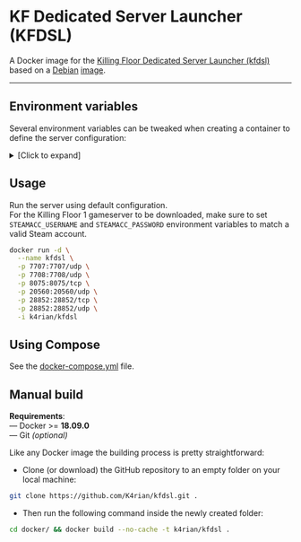 # KF Dedicated Server Launcher (KFDSL)

A Docker image for the [Killing Floor Dedicated Server Launcher (kfdsl)][1] based on a [Debian][2] [image][3].

---

## Environment variables
Several environment variables can be tweaked when creating a container to define the server configuration:

<details>
<summary>[Click to expand]</summary>

Variable               | Default value                 | Description
---                    | ---                           | ---
KF_ADMINMAIL           |                               | server administrator email
KF_ADMINNAME           |                               | server administrator name
KF_ADMINPASSWORD       |                               | server administrator password
KF_ADMINPAUSE          | false                         | allow admin to pause game
KF_ALLTRADERS          | false                         | (KFPatcher) make all trader's spots accessible
KF_ALLTRADERS-MESSAGE  | "^wAll traders are ^ropen^w!" | (KFPatcher) All traders screen message
KF_AUTORESTART         | false                         | restart server on crash
KF_BUYEVERYWHERE       | false                         | (KFPatcher) allow players to shop whenever
KF_CONFIG              | KillingFloor.ini              | configuration file
KF_DIFFICULTY          | hard                          | game difficulty (easy, normal, hard, suicidal, hell)
KF_FRIENDLYFIRE        | 0                             | friendly fire rate (0.0-1.0)
KF_GAMEMODE            | survival                      | game mode
KF_GAMESPYPORT         | 7717                          | GameSpy UDP port
KF_HIDEPERKS           | false                         | (KFPatcher) hide perks
KF_KFPATCHER           | false                         | enable KFPatcher
KF_LENGTH              | medium                        | game length (waves) (short, medium, long)
KF_LOG-FILE            | ./kfdsl.log                   | log file path
KF_LOG-FILE-FORMAT     | text                          | log format (text or json)
KF_LOG-LEVEL           | info                          | log level (info, debug, warn, error)
KF_LOG-MAX-AGE         | 28                            | max age of a log file (days)
KF_LOG-MAX-BACKUPS     | 5                             | max number of old log files to keep
KF_LOG-MAX-SIZE        | 10                            | max log file size (MB)
KF_LOG-TO-FILE         | false                         | enable file logging
KF_LOWGORE             | false                         | reduce gore
KF_MAP                 | KF-BioticsLab                 | starting map
KF_MAPLIST             | all                           | comma-separated maps for the current game mode. Use 'all' to append all available map
KF_MAPVOTE             | false                         | enable map voting
KF_MAPVOTE-REPEATLIMIT | 1                             | number of maps to be played before a map can repeat
KF_MAXPLAYERS          | 6                             | maximum players
KF_MAXSPECTATORS       | 6                             | maximum spectators
KF_MOTD                |                               | message of the day
KF_MUTATORS            |                               | comma-separated mutators (command-line)
KF_MUTLOADER           | false                         | enable MutLoader (override inline mutators)
KF_NOSTEAM             | false                         | start the server without calling SteamCMD
KF_NOVALIDATE          | false                         | skip server files integrity check
KF_NOWEAPONSHAKE       | false                         | disable weapon-induced screen shake
KF_NOWEAPONTHROW       | false                         | disable weapon throwing
KF_NOZEDTIME           | false                         | (KFPatcher) disable ZED time
KF_PASSWORD            |                               | server password
KF_PORT                | 7707                          | game UDP port
KF_REDIRECTURL         |                               | redirect URL
KF_REGION              | 1                             | server region
KF_SERVERMUTATORS      |                               | comma-separated mutators (server actors)
KF_SERVERNAME          | KF Server                     | server name
KF_SHORTNAME           | KFS                           | server short name
KF_SPECIMENTYPE        | default                       | specimen type (default, summer, halloween, christmas)
KF_THIRDPERSON         | false                         | enable third-person view
KF_UNCAP               | false                         | uncap the frame rate
KF_UNSECURE            | false                         | disable VAC (Valve Anti-Cheat)
KF_WEBADMIN            | false                         | enable WebAdmin panel
KF_WEBADMINPORT        | 8075                          | WebAdmin TCP port

</details>

## Usage
Run the server using default configuration.<br>
For the Killing Floor 1 gameserver to be downloaded, make sure to set `STEAMACC_USERNAME` and `STEAMACC_PASSWORD` environment variables to match a valid Steam account.

```bash
docker run -d \
  --name kfdsl \
  -p 7707:7707/udp \
  -p 7708:7708/udp \
  -p 8075:8075/tcp \
  -p 20560:20560/udp \
  -p 28852:28852/tcp \
  -p 28852:28852/udp \
  -i k4rian/kfdsl
```

## Using Compose
See the [docker-compose.yml][4] file.

## Manual build
__Requirements__:<br>
— Docker >= __18.09.0__<br>
— Git *(optional)*

Like any Docker image the building process is pretty straightforward: 

- Clone (or download) the GitHub repository to an empty folder on your local machine:
```bash
git clone https://github.com/K4rian/kfdsl.git .
```

- Then run the following command inside the newly created folder:
```bash
cd docker/ && docker build --no-cache -t k4rian/kfdsl .
```

[1]: https://github.com/K4rian/kfdsl
[2]: https://www.debian.org/ "Debian Official Website"
[3]: https://github.com/K4rian/docker-steamcmd "steamcmd Docker Image"
[4]: https://github.com/K4rian/kfdsl/blob/main/docker/docker-compose.yml
